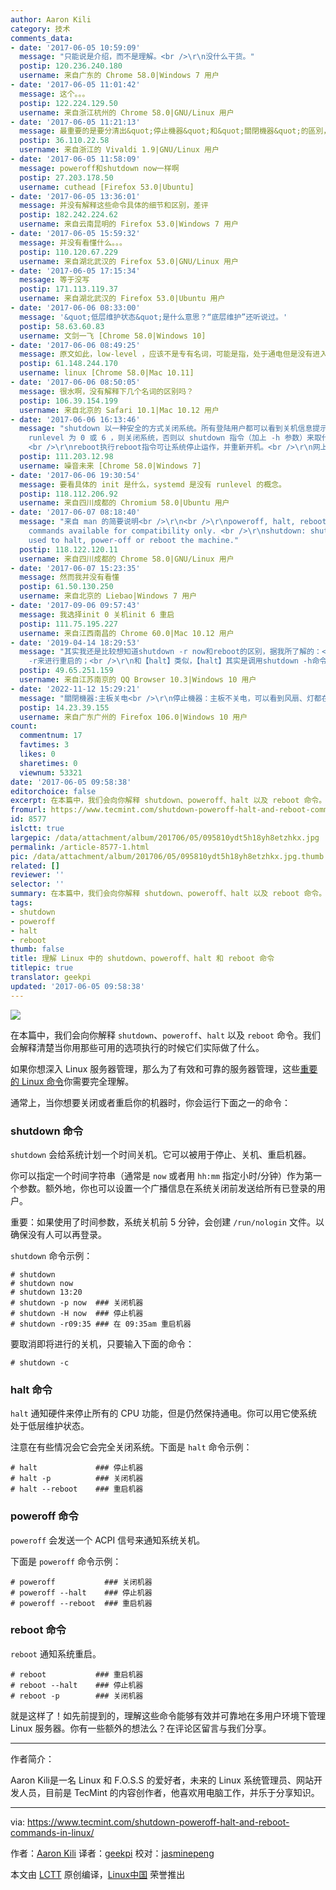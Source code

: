 ```yaml
---
author: Aaron Kili
category: 技术
comments_data:
- date: '2017-06-05 10:59:09'
  message: "只能说是介绍，而不是理解。<br />\r\n没什么干货。"
  postip: 120.236.240.180
  username: 来自广东的 Chrome 58.0|Windows 7 用户
- date: '2017-06-05 11:01:42'
  message: 这个。。。
  postip: 122.224.129.50
  username: 来自浙江杭州的 Chrome 58.0|GNU/Linux 用户
- date: '2017-06-05 11:21:13'
  message: 最重要的是要分清出&quot;停止機器&quot;和&quot;關閉機器&quot;的區別，至於用哪個命令，呵呵，這些命令是互相引用或者說互相替代的～
  postip: 36.110.22.58
  username: 来自浙江的 Vivaldi 1.9|GNU/Linux 用户
- date: '2017-06-05 11:58:09'
  message: poweroff和shutdown now一样啊
  postip: 27.203.178.50
  username: cuthead [Firefox 53.0|Ubuntu]
- date: '2017-06-05 13:36:01'
  message: 并没有解释这些命令具体的细节和区别，差评
  postip: 182.242.224.62
  username: 来自云南昆明的 Firefox 53.0|Windows 7 用户
- date: '2017-06-05 15:59:32'
  message: 并没有看懂什么。。。
  postip: 110.120.67.229
  username: 来自湖北武汉的 Firefox 53.0|GNU/Linux 用户
- date: '2017-06-05 17:15:34'
  message: 等于没写
  postip: 171.113.119.37
  username: 来自湖北武汉的 Firefox 53.0|Ubuntu 用户
- date: '2017-06-06 08:33:00'
  message: '&quot;低层维护状态&quot;是什么意思？“底层维护”还听说过。'
  postip: 58.63.60.83
  username: 文剑一飞 [Chrome 58.0|Windows 10]
- date: '2017-06-06 08:49:25'
  message: 原文如此，low-level ，应该不是专有名词，可能是指，处于通电但是没有进入引导状态。
  postip: 61.148.244.170
  username: linux [Chrome 58.0|Mac 10.11]
- date: '2017-06-06 08:50:05'
  message: 很水啊，没有解释下几个名词的区别吗？
  postip: 106.39.154.199
  username: 来自北京的 Safari 10.1|Mac 10.12 用户
- date: '2017-06-06 16:13:46'
  message: "shutdown 以一种安全的方式关闭系统。所有登陆用户都可以看到关机信息提示，并且 login&nbsp;&nbsp;将被阻塞。<br />\r\nhalt命令，若系统的
    runlevel 为 0 或 6 ，则关闭系统，否则以 shutdown 指令（加上 -h 参数）来取代。<br />\r\npoweroff命令用来关闭计算机操作系统并且切断系统电源。
    <br />\r\nreboot执行reboot指令可让系统停止运作，并重新开机。<br />\r\n网上能搜到的就这些，详细的内容自己搜搜看吧，文章列出的内容确实太单一了。"
  postip: 111.203.12.98
  username: 噪音未来 [Chrome 58.0|Windows 7]
- date: '2017-06-06 19:30:54'
  message: 要看具体的 init 是什么，systemd 是没有 runlevel 的概念。
  postip: 118.112.206.92
  username: 来自四川成都的 Chromium 58.0|Ubuntu 用户
- date: '2017-06-07 08:18:40'
  message: "来自 man 的简要说明<br />\r\n<br />\r\npoweroff, halt, reboot: These are legacy
    commands available for compatibility only. <br />\r\nshutdown: shutdown may be
    used to halt, power-off or reboot the machine."
  postip: 118.122.120.11
  username: 来自四川成都的 Chrome 58.0|GNU/Linux 用户
- date: '2017-06-07 15:23:35'
  message: 然而我并没有看懂
  postip: 61.50.130.250
  username: 来自北京的 Liebao|Windows 7 用户
- date: '2017-09-06 09:57:43'
  message: 我选择init 0 关机init 6 重启
  postip: 111.75.195.227
  username: 来自江西南昌的 Chrome 60.0|Mac 10.12 用户
- date: '2019-04-14 18:29:53'
  message: "其实我还是比较想知道shutdown -r now和reboot的区别，据我所了解的：<br />\r\n【reboot】默认情况下其实是调用了shutdown
    -r来进行重启的；<br />\r\n和【halt】类似，【halt】其实是调用shutdown -h命令！<br />\r\n<br />\r\n这种理解不知道是否正确？！"
  postip: 49.65.251.159
  username: 来自江苏南京的 QQ Browser 10.3|Windows 10 用户
- date: '2022-11-12 15:29:21'
  message: "關閉機器:主板关电<br />\r\n停止機器：主板不关电，可以看到风扇、灯都在闪"
  postip: 14.23.39.155
  username: 来自广东广州的 Firefox 106.0|Windows 10 用户
count:
  commentnum: 17
  favtimes: 3
  likes: 0
  sharetimes: 0
  viewnum: 53321
date: '2017-06-05 09:58:38'
editorchoice: false
excerpt: 在本篇中，我们会向你解释 shutdown、poweroff、halt 以及 reboot 命令。我们会解释清楚当你用那些可用的选项执行的时候它们实际做了什么。
fromurl: https://www.tecmint.com/shutdown-poweroff-halt-and-reboot-commands-in-linux/
id: 8577
islctt: true
largepic: /data/attachment/album/201706/05/095810ydt5h18yh8etzhkx.jpg
permalink: /article-8577-1.html
pic: /data/attachment/album/201706/05/095810ydt5h18yh8etzhkx.jpg.thumb.jpg
related: []
reviewer: ''
selector: ''
summary: 在本篇中，我们会向你解释 shutdown、poweroff、halt 以及 reboot 命令。我们会解释清楚当你用那些可用的选项执行的时候它们实际做了什么。
tags:
- shutdown
- poweroff
- halt
- reboot
thumb: false
title: 理解 Linux 中的 shutdown、poweroff、halt 和 reboot 命令
titlepic: true
translator: geekpi
updated: '2017-06-05 09:58:38'
---
```


![](/data/attachment/album/201706/05/095810ydt5h18yh8etzhkx.jpg)


在本篇中，我们会向你解释 `shutdown`、`poweroff`、`halt` 以及 `reboot` 命令。我们会解释清楚当你用那些可用的选项执行的时候它们实际做了什么。


如果你想深入 Linux 服务器管理，那么为了有效和可靠的服务器管理，这些[重要的 Linux 命令](https://www.tecmint.com/60-commands-of-linux-a-guide-from-newbies-to-system-administrator/)你需要完全理解。


通常上，当你想要关闭或者重启你的机器时，你会运行下面之一的命令：


### shutdown 命令


`shutdown` 会给系统计划一个时间关机。它可以被用于停止、关机、重启机器。


你可以指定一个时间字符串（通常是 `now` 或者用 `hh:mm` 指定小时/分钟）作为第一个参数。额外地，你也可以设置一个广播信息在系统关闭前发送给所有已登录的用户。


重要：如果使用了时间参数，系统关机前 5 分钟，会创建 `/run/nologin` 文件。以确保没有人可以再登录。


`shutdown` 命令示例：



```
# shutdown
# shutdown now
# shutdown 13:20  
# shutdown -p now  ### 关闭机器
# shutdown -H now  ### 停止机器      
# shutdown -r09:35 ### 在 09:35am 重启机器

```

要取消即将进行的关机，只要输入下面的命令：



```
# shutdown -c

```

### halt 命令


`halt` 通知硬件来停止所有的 CPU 功能，但是仍然保持通电。你可以用它使系统处于低层维护状态。


注意在有些情况会它会完全关闭系统。下面是 `halt` 命令示例：



```
# halt             ### 停止机器
# halt -p          ### 关闭机器
# halt --reboot    ### 重启机器

```

### poweroff 命令


`poweroff` 会发送一个 ACPI 信号来通知系统关机。


下面是 `poweroff` 命令示例：



```
# poweroff           ### 关闭机器
# poweroff --halt    ### 停止机器
# poweroff --reboot  ### 重启机器

```

### reboot 命令


`reboot` 通知系统重启。



```
# reboot           ### 重启机器
# reboot --halt    ### 停止机器
# reboot -p        ### 关闭机器

```

就是这样了！如先前提到的，理解这些命令能够有效并可靠地在多用户环境下管理 Linux 服务器。你有一些额外的想法么？在评论区留言与我们分享。




---


作者简介：


Aaron Kili是一名 Linux 和 F.O.S.S 的爱好者，未来的 Linux 系统管理员、网站开发人员，目前是 TecMint 的内容创作者，他喜欢用电脑工作，并乐于分享知识。




---


via: <https://www.tecmint.com/shutdown-poweroff-halt-and-reboot-commands-in-linux/>


作者：[Aaron Kili](https://www.tecmint.com/author/aaronkili/) 译者：[geekpi](https://github.com/geekpi) 校对：[jasminepeng](https://github.com/jasminepeng)


本文由 [LCTT](https://github.com/LCTT/TranslateProject) 原创编译，[Linux中国](https://linux.cn/) 荣誉推出